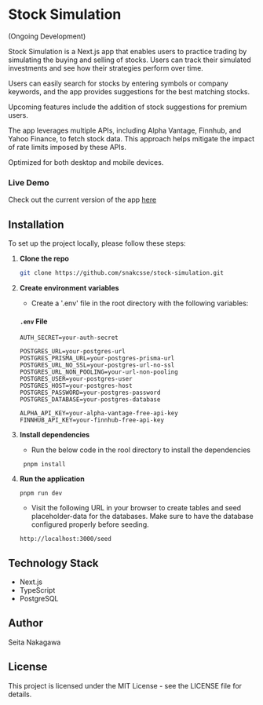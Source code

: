 # Stock Simulation 
(Ongoing Development)

Stock Simulation is a Next.js app that enables users to practice trading by simulating the buying and selling of stocks. Users can track their simulated investments and see how their strategies perform over time.

Users can easily search for stocks by entering symbols or company keywords, and the app provides suggestions for the best matching stocks.

Upcoming features include the addition of stock suggestions for premium users.

The app leverages multiple APIs, including Alpha Vantage, Finnhub, and Yahoo Finance, to fetch stock data. This approach helps mitigate the impact of rate limits imposed by these APIs.

Optimized for both desktop and mobile devices.

### Live Demo

Check out the current version of the app [here](https://stock-simulation-two.vercel.app/)

## Installation

To set up the project locally, please follow these steps:

1. **Clone the repo**

   ```bash
   git clone https://github.com/snakcsse/stock-simulation.git
   ```

2. **Create environment variables**

   - Create a '.env' file in the root directory with the following variables:

   #### `.env` File

   ```env
   AUTH_SECRET=your-auth-secret

   POSTGRES_URL=your-postgres-url
   POSTGRES_PRISMA_URL=your-postgres-prisma-url
   POSTGRES_URL_NO_SSL=your-postgres-url-no-ssl
   POSTGRES_URL_NON_POOLING=your-url-non-pooling
   POSTGRES_USER=your-postgres-user
   POSTGRES_HOST=your-postgres-host
   POSTGRES_PASSWORD=your-postgres-password
   POSTGRES_DATABASE=your-postgres-database

   ALPHA_API_KEY=your-alpha-vantage-free-api-key
   FINNHUB_API_KEY=your-finnhub-free-api-key
   ```

3. **Install dependencies**

   - Run the below code in the rool directory to install the dependencies

   ```
    pnpm install
   ```

4. **Run the application**

   ```
   pnpm run dev
   ```

   - Visit the following URL in your browser to create tables and seed placeholder-data for the databases. Make sure to have the database configured properly before seeding.

   ```
   http://localhost:3000/seed
   ```

## Technology Stack

- Next.js
- TypeScript
- PostgreSQL

## Author

Seita Nakagawa

## License

This project is licensed under the MIT License - see the LICENSE file for details.

